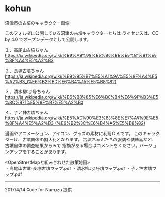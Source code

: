 # kohun
沼津市の古墳のキャラクター画像

このフォルダに公開している沼津の古墳キャラクターたちは
ライセンスは、CC by 4.0 でオープンデータとして公開します。

１、高尾山古墳ちゃん  
https://ja.wikipedia.org/wiki/%E9%AB%98%E5%B0%BE%E5%B1%B1%E5%8F%A4%E5%A2%B3

２、長塚古墳ちゃん  
https://ja.wikipedia.org/wiki/%E9%95%B7%E5%A1%9A%E5%8F%A4%E5%A2%B3_(%E6%B2%BC%E6%B4%A5%E5%B8%82)

３、清水柳北1号ちゃん
https://ja.wikipedia.org/wiki/%E6%B8%85%E6%B0%B4%E6%9F%B3%E5%8C%971%E5%8F%B7%E5%A2%B3

４、子ノ神古墳ちゃん
https://ja.wikipedia.org/wiki/%E5%AD%90%E3%83%8E%E7%A5%9E%E5%8F%A4%E5%A2%B3_(%E6%B2%BC%E6%B4%A5%E5%B8%82)

漫画やアニメーション、アイコン、グッズの素材に利用ＯＫです。
このキャラクターは、古墳自体の擬人化となります。
古墳ちゃんたちの服装や装飾品など、古墳自体の調査結果からみて
指摘がある場合はコメントをください。バージョンアップをすることがあります。

<OpenStreetMapと組み合わせた散策地図>  
・高尾山古墳-長塚古墳マップ.pdf
・清水柳北1号墳マップ.pdf
・子ノ神古墳マップ.pdf

-------------------------------
2017/4/14 Code for Numazu 提供
